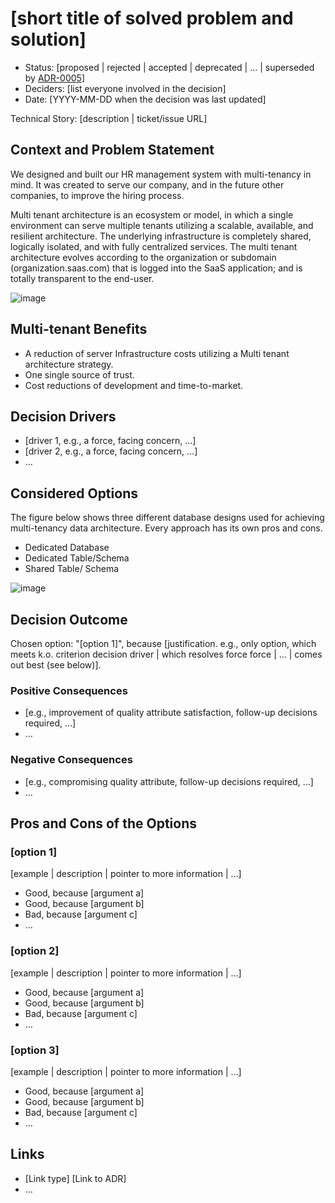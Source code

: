 # [short title of solved problem and solution]

* Status: [proposed | rejected | accepted | deprecated | … | superseded by [ADR-0005](0005-example.md)] <!-- optional -->
* Deciders: [list everyone involved in the decision] <!-- optional -->
* Date: [YYYY-MM-DD when the decision was last updated] <!-- optional -->

Technical Story: [description | ticket/issue URL] <!-- optional -->

## Context and Problem Statement

We designed and built our HR management system with multi-tenancy in mind. It was created to serve our company, and in the future other companies, to improve the hiring process.

Multi tenant architecture is an ecosystem or model, in which a single environment can serve multiple tenants utilizing a scalable, available, and resilient architecture. The underlying infrastructure is completely shared, logically isolated, and with fully centralized services. The multi tenant architecture evolves according to the organization or subdomain (organization.saas.com) that is logged into the SaaS application; and is totally transparent to the end-user.



![image](https://user-images.githubusercontent.com/10514279/136888798-5b46c4df-aa35-4e55-9e44-b51dba17fad9.png)

## Multi-tenant Benefits
*  A reduction of server Infrastructure costs utilizing a Multi tenant architecture strategy.
*  One single source of trust.
*  Cost reductions of development and time-to-market.

## Decision Drivers <!-- optional -->

* [driver 1, e.g., a force, facing concern, …]
* [driver 2, e.g., a force, facing concern, …]
* … <!-- numbers of drivers can vary -->

## Considered Options
The figure below shows three different database designs used for achieving multi-tenancy data architecture. Every approach has its own pros and cons.

* Dedicated Database
* Dedicated Table/Schema
* Shared Table/ Schema


![image](https://user-images.githubusercontent.com/10514279/136889463-d35d4a1c-ebd7-4518-8557-0f2c35f43073.png)


## Decision Outcome

Chosen option: "[option 1]", because [justification. e.g., only option, which meets k.o. criterion decision driver | which resolves force force | … | comes out best (see below)].

### Positive Consequences <!-- optional -->

* [e.g., improvement of quality attribute satisfaction, follow-up decisions required, …]
* …

### Negative Consequences <!-- optional -->

* [e.g., compromising quality attribute, follow-up decisions required, …]
* …

## Pros and Cons of the Options <!-- optional -->

### [option 1]

[example | description | pointer to more information | …] <!-- optional -->

* Good, because [argument a]
* Good, because [argument b]
* Bad, because [argument c]
* … <!-- numbers of pros and cons can vary -->

### [option 2]

[example | description | pointer to more information | …] <!-- optional -->

* Good, because [argument a]
* Good, because [argument b]
* Bad, because [argument c]
* … <!-- numbers of pros and cons can vary -->

### [option 3]

[example | description | pointer to more information | …] <!-- optional -->

* Good, because [argument a]
* Good, because [argument b]
* Bad, because [argument c]
* … <!-- numbers of pros and cons can vary -->

## Links <!-- optional -->

* [Link type] [Link to ADR] <!-- example: Refined by [ADR-0005](0005-example.md) -->
* … <!-- numbers of links can vary -->
